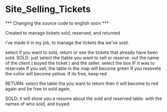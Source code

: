 # Site_Selling_Tickets
*** Changing the source code to english soon ***

Created to manage tickets sold, reserved, and returned

i've made it in my job, to manage the tickets tha we've sold. 

select if you want to sold, return or see the tickets that already have been sold.
SOLD:
just select the ttable you want to sell or reserve.
out the name of the client ( buyed the ticket ) and the seller. 
select the box IF it was to reservate
If you sell, the table in the map will become green
If you resevete the collor will become yellow. 
If its free, keep red

RETURN: 
select the table tha you want to return
then it will become to red again and be free to sold again. 

SOLD: 
it will show you a resume about the sold and reserved table. 
with the names of who sold, and buyed. 
